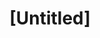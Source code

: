 ---
pid: ch554
title: "[Untitled]"
location_transcription: 
coordinates: "[-75.164463232492, 39.952516892666]"
zipcode: 
gen_neighborhood: 
neighborhood: 
outside_phl: 
age: 
age_range: 
instagram: 
image_file_name: ch_554.jpg
proposal_transcription: |-
  What ever is ok with me
  Sonya
topic: Unknown
topic_summary: '0'
type: Other No Form
keywords_other: whatever
credit: Sonya
image_labels: 
twitter: 
facebook: 
permalink: "/monuments/ch554/"
layout: item-page
---